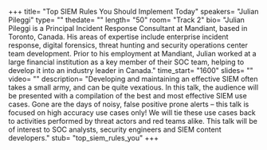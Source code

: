 +++
title= "Top SIEM Rules You Should Implement Today"
speakers= "Julian Pileggi"
type= ""
thedate= ""
length= "50"
room= "Track 2"
bio= "Julian Pileggi is a Principal Incident Response Consultant at Mandiant, based in Toronto, Canada. His areas of expertise include enterprise incident response, digital forensics, threat hunting and security operations center team development. Prior to his employment at Mandiant, Julian worked at a large financial institution as a key member of their SOC team, helping to develop it into an industry leader in Canada."
time_start= "1600"
slides= ""
video= ""
description= "Developing and maintaining an effective SIEM often takes a small army, and can be quite vexatious. In this talk, the audience will be presented with a compilation of the best and most effective SIEM use cases. Gone are the days of noisy, false positive prone alerts – this talk is focused on high accuracy use cases only! We will tie these use cases back to activities performed by threat actors and red teams alike. This talk will be of interest to SOC analysts, security engineers and SIEM content developers."
stub= "top_siem_rules_you"
+++